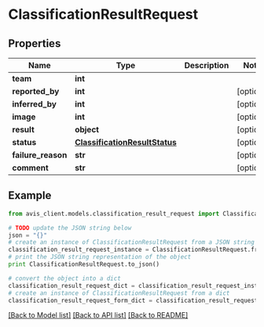# ClassificationResultRequest


## Properties

Name | Type | Description | Notes
------------ | ------------- | ------------- | -------------
**team** | **int** |  | 
**reported_by** | **int** |  | [optional] 
**inferred_by** | **int** |  | [optional] 
**image** | **int** |  | [optional] 
**result** | **object** |  | [optional] 
**status** | [**ClassificationResultStatus**](ClassificationResultStatus.md) |  | [optional] 
**failure_reason** | **str** |  | [optional] 
**comment** | **str** |  | [optional] 

## Example

```python
from avis_client.models.classification_result_request import ClassificationResultRequest

# TODO update the JSON string below
json = "{}"
# create an instance of ClassificationResultRequest from a JSON string
classification_result_request_instance = ClassificationResultRequest.from_json(json)
# print the JSON string representation of the object
print ClassificationResultRequest.to_json()

# convert the object into a dict
classification_result_request_dict = classification_result_request_instance.to_dict()
# create an instance of ClassificationResultRequest from a dict
classification_result_request_form_dict = classification_result_request.from_dict(classification_result_request_dict)
```
[[Back to Model list]](../README.md#documentation-for-models) [[Back to API list]](../README.md#documentation-for-api-endpoints) [[Back to README]](../README.md)


